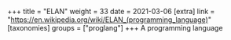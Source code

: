+++
title = "ELAN"
weight = 33
date = 2021-03-06
[extra]
link = "https://en.wikipedia.org/wiki/ELAN_(programming_language)"
[taxonomies]
groups = ["proglang"]
+++
A programming language

